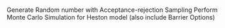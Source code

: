 ###
Generate Random number with Acceptance-rejection Sampling
Perform Monte Carlo Simulation for Heston model (also include Barrier Options)

